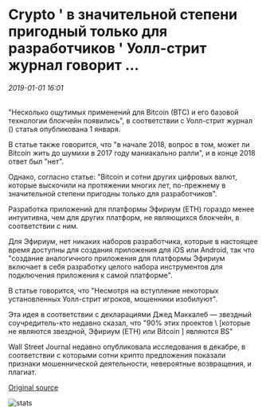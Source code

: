 # Crypto ' в значительной степени пригодный только для разработчиков ' Уолл-стрит журнал говорит ...

###### 2019-01-01 16:01

"Несколько ощутимых применений для Bitcoin (BTC) и его базовой технологии блокчейн появились", в соответствии с Уолл-стрит журнал () статья опубликована 1 января.

В статье также говорится, что "в начале 2018, вопрос в том, может ли Bitcoin жить до шумихи в 2017 году маниакально ралли", и в конце 2018 ответ был "нет".

Однако, согласно статье: "Bitcoin и сотни других цифровых валют, которые выскочили на протяжении многих лет, по-прежнему в значительной степени пригодны только для разработчиков".

Разработка приложений для платформы Эфириум (ETH) гораздо менее интуитивна, чем для других платформ, не являющихся блокчейн, в соответствии с ним.

Для Эфириум, нет никаких наборов разработчика, которые в настоящее время доступны для создания приложения для iOS или Android, так что "создание аналогичного приложения для платформы Эфириум включает в себя разработку целого набора инструментов для подключения приложения к самой платформе".

В статье говорится, что "Несмотря на вступление некоторых установленных Уолл-стрит игроков, мошенники изобилуют".

Эта идея в соответствии с декларациями Джед Маккалеб — звездный соучредитель-кто недавно сказал, что "90% этих проектов \ [которые не являются звездной, Эфириум (ETH) или Bitcoin \] являются BS"

Wall Street Journal недавно опубликовала исследования в декабре, в соответствии с которыми сотни крипто предложения показали признаки мошеннической деятельности, невероятные возвращения, и плагиат.

[Original source](https://cointelegraph.com/news/crypto-largely-usable-only-by-developers-wall-street-journal-says)

![stats](https://c.statcounter.com/11760860/0/a89fa40b/1/ "stats")